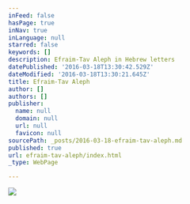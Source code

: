 ```yaml
---
inFeed: false
hasPage: true
inNav: true
inLanguage: null
starred: false
keywords: []
description: Efraim-Tav Aleph in Hebrew letters
datePublished: '2016-03-18T13:30:42.529Z'
dateModified: '2016-03-18T13:30:21.645Z'
title: Efraim-Tav Aleph
author: []
authors: []
publisher:
  name: null
  domain: null
  url: null
  favicon: null
sourcePath: _posts/2016-03-18-efraim-tav-aleph.md
published: true
url: efraim-tav-aleph/index.html
_type: WebPage

---
```

![](https://the-grid-user-content.s3-us-west-2.amazonaws.com/0be99b88-bd93-4db8-9f5a-884bd7ce329f.jpg)
